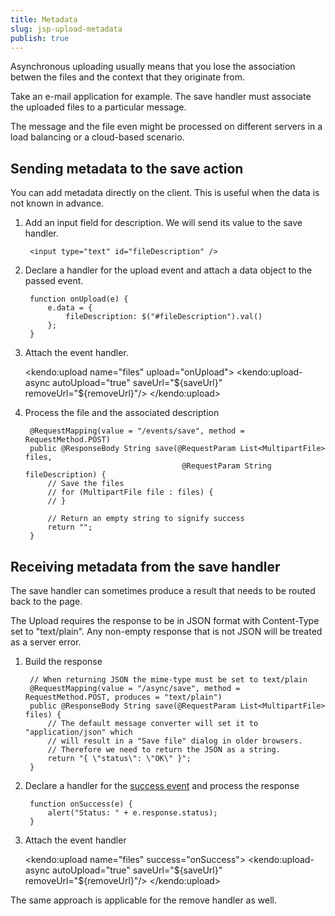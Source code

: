 ```yaml
---
title: Metadata
slug: jsp-upload-metadata
publish: true
---
```


Asynchronous uploading usually means that you lose the association betwen the files and the context that they originate from.

Take an e-mail application for example. The save handler must associate the uploaded files to a particular message.

The message and the file even might be processed on different servers in a load balancing or a cloud-based scenario.

## Sending metadata to the save action

You can add metadata directly on the client. This is useful when the data is not known in advance.

1. Add an input field for description. We will send its value to the save handler.

        <input type="text" id="fileDescription" />

2. Declare a handler for the upload event and attach a data object to the passed event.

        function onUpload(e) {
            e.data = {
                fileDescription: $("#fileDescription").val()
            };
        }

3. Attach the event handler.

    <kendo:upload name="files" upload="onUpload">
        <kendo:upload-async autoUpload="true" saveUrl="${saveUrl}" removeUrl="${removeUrl}"/>
    </kendo:upload>

4. Process the file and the associated description

        @RequestMapping(value = "/events/save", method = RequestMethod.POST)
        public @ResponseBody String save(@RequestParam List<MultipartFile> files,
                                          @RequestParam String fileDescription) {
            // Save the files
            // for (MultipartFile file : files) {
            // }
            
            // Return an empty string to signify success
            return "";
        }

## Receiving metadata from the save handler

The save handler can sometimes produce a result that needs to be routed back to the page.

The Upload requires the response to be in JSON format with Content-Type set to "text/plain". Any non-empty response that is not JSON will be treated as a server error.

1. Build the response

		// When returning JSON the mime-type must be set to text/plain
		@RequestMapping(value = "/async/save", method = RequestMethod.POST, produces = "text/plain")
		public @ResponseBody String save(@RequestParam List<MultipartFile> files) {
			// The default message converter will set it to "application/json" which
			// will result in a "Save file" dialog in older browsers.
			// Therefore we need to return the JSON as a string.
			return "{ \"status\": \"OK\" }";
		}

2. Declare a handler for the [success event](http://docs.kendoui.com/api/web/upload#success) and process the response

        function onSuccess(e) {
            alert("Status: " + e.response.status);
        }

3. Attach the event handler

    <kendo:upload name="files" success="onSuccess">
        <kendo:upload-async autoUpload="true" saveUrl="${saveUrl}" removeUrl="${removeUrl}"/>
    </kendo:upload>

The same approach is applicable for the remove handler as well.
